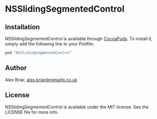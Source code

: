 # NSSlidingSegmentedControl

## Installation

NSSlidingSegmentedControl is available through [CocoaPods](http://cocoapods.org). To install
it, simply add the following line to your Podfile:

```ruby
pod "NSSlidingSegmentedControl"
```

## Author

Alex Briar, alex.briar@netsells.co.uk

## License

NSSlidingSegmentedControl is available under the MIT license. See the LICENSE file for more info.
